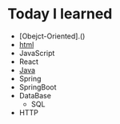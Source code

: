 # Today I learned 

- [Obejct-Oriented].()
- [html](./HTML/)
- JavaScript
- React
- [Java](./Java/)
- Spring 
- SpringBoot
- DataBase
    - SQL
- HTTP    

